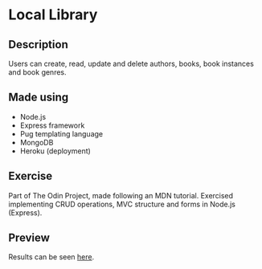 # Local Library

## Description

Users can create, read, update and delete authors, books, book instances and book genres. 

## Made using

  - Node.js
  - Express framework
  - Pug templating language
  - MongoDB
  - Heroku (deployment)
  
## Exercise

Part of The Odin Project, made following an MDN tutorial. Exercised implementing CRUD operations, MVC structure and forms in Node.js (Express).

## Preview

Results can be seen [here](https://stormy-mountain-77049.herokuapp.com/).